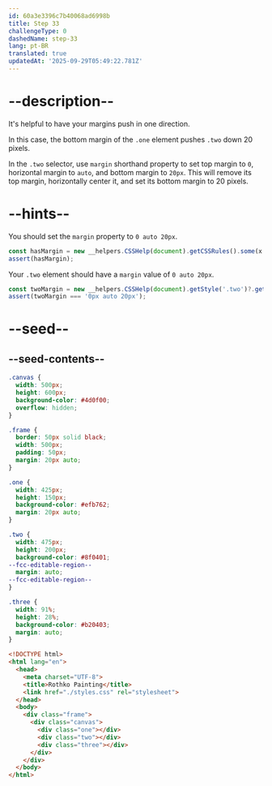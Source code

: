 ```yaml
---
id: 60a3e3396c7b40068ad6998b
title: Step 33
challengeType: 0
dashedName: step-33
lang: pt-BR
translated: true
updatedAt: '2025-09-29T05:49:22.781Z'
---
```


# --description--

It's helpful to have your margins push in one direction.

In this case, the bottom margin of the `.one` element pushes `.two` down 20 pixels.

In the `.two` selector, use `margin` shorthand property to set top margin to `0`, horizontal margin to `auto`, and bottom margin to `20px`. This will remove its top margin, horizontally center it, and set its bottom margin to 20 pixels.

# --hints--

You should set the `margin` property to `0 auto 20px`.

```js
const hasMargin = new __helpers.CSSHelp(document).getCSSRules().some(x => x.style.margin === '0px auto 20px');
assert(hasMargin);
```

Your `.two` element should have a `margin` value of `0 auto 20px`.

```js
const twoMargin = new __helpers.CSSHelp(document).getStyle('.two')?.getPropertyValue('margin');
assert(twoMargin === '0px auto 20px');
```

# --seed--

## --seed-contents--

```css
.canvas {
  width: 500px;
  height: 600px;
  background-color: #4d0f00;
  overflow: hidden;
}

.frame {
  border: 50px solid black;
  width: 500px;
  padding: 50px;
  margin: 20px auto;
}

.one {
  width: 425px;
  height: 150px;
  background-color: #efb762;
  margin: 20px auto;
}

.two {
  width: 475px;
  height: 200px;
  background-color: #8f0401;
--fcc-editable-region--
  margin: auto;
--fcc-editable-region--
}

.three {
  width: 91%;
  height: 28%;
  background-color: #b20403;
  margin: auto;
}
```

```html
<!DOCTYPE html>
<html lang="en">
  <head>
    <meta charset="UTF-8">
    <title>Rothko Painting</title>
    <link href="./styles.css" rel="stylesheet">
  </head>
  <body>
    <div class="frame">
      <div class="canvas">
        <div class="one"></div>
        <div class="two"></div>
        <div class="three"></div>
      </div>
    </div>
  </body>
</html>
```
